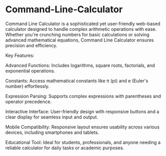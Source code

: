 # Command-Line-Calculator
Command Line Calculator is a sophisticated yet user-friendly web-based calculator designed to handle complex arithmetic operations with ease. Whether you're crunching numbers for basic calculations or solving advanced mathematical equations, Command Line Calculator ensures precision and efficiency.

Key Features:

Advanced Functions: Includes logarithms, square roots, factorials, and exponential operations.

Constants: Access mathematical constants like π (pi) and e (Euler's number) effortlessly.

Expression Parsing: Supports complex expressions with parentheses and operator precedence.

Interactive Interface: User-friendly design with responsive buttons and a clear display for seamless input and output.

Mobile Compatibility: Responsive layout ensures usability across various devices, including smartphones and tablets.

Educational Tool: Ideal for students, professionals, and anyone needing a reliable calculator for daily tasks or academic purposes.

